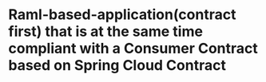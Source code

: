 # Raml-based-application(contract first) that is at the same time compliant with a Consumer Contract based on Spring Cloud Contract
